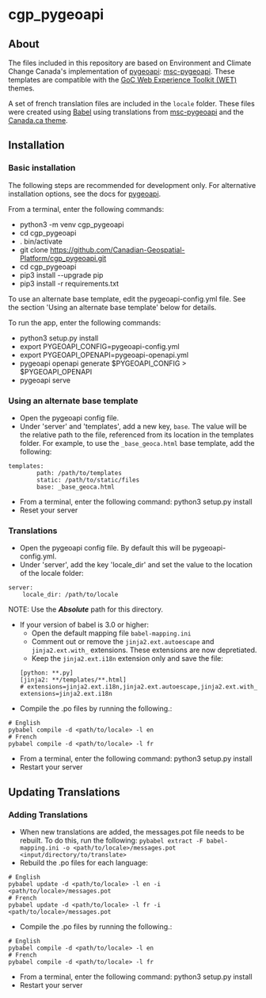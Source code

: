 # cgp_pygeoapi

## About

The files included in this repository are based on Environment and Climate Change Canada's implementation of [pygeoapi](https://pygeoapi.io/): [msc-pygeoapi](https://github.com/ECCC-MSC/msc-pygeoapi).
These templates are compatible with the [GoC Web Experience Toolkit (WET)](https://wet-boew.github.io/GCWeb/index-en.html) themes.

A set of french translation files are included in the `locale` folder. These files were created using [Babel](https://babel.pocoo.org/en/latest/index.html) using translations from [msc-pygeoapi](https://github.com/ECCC-MSC/msc-pygeoapi) and the [Canada.ca theme](https://wet-boew.github.io/GCWeb/index-en.html).

## Installation

### Basic installation

The following steps are recommended for development only. For alternative installation options, see the docs for [pygeoapi](https://docs.pygeoapi.io/en/latest/installation.html).

From a terminal, enter the following commands:
- python3 -m venv cgp_pygeoapi
- cd cgp_pygeoapi
- . bin/activate
- git clone https://github.com/Canadian-Geospatial-Platform/cgp_pygeoapi.git
- cd cgp_pygeoapi
- pip3 install --upgrade pip
- pip3 install -r requirements.txt

To use an alternate base template, edit the pygeoapi-config.yml file. See the section 'Using an alternate base template' below for details.

To run the app, enter the following commands:
- python3 setup.py install
- export PYGEOAPI_CONFIG=pygeoapi-config.yml
- export PYGEOAPI_OPENAPI=pygeoapi-openapi.yml
- pygeoapi openapi generate $PYGEOAPI_CONFIG > $PYGEOAPI_OPENAPI
- pygeoapi serve

### Using an alternate base template

- Open the pygeoapi config file.
- Under 'server' and 'templates', add a new key, `base`. The value will be the relative path to the file, referenced from its location in the templates folder. For example, to use the `_base_geoca.html` base template, add the following:
```
templates:
        path: /path/to/templates
        static: /path/to/static/files
        base: _base_geoca.html
```
- From a terminal, enter the following command: python3 setup.py install
- Reset your server

### Translations

- Open the pygeoapi config file. By default this will be pygeoapi-config.yml.
- Under 'server', add the key 'locale_dir' and set the value to the location of the locale folder:
```
server:
    locale_dir: /path/to/locale
```
NOTE: Use the ***Absolute*** path for this directory.
- If your version of babel is 3.0 or higher:
  - Open the default mapping file `babel-mapping.ini`
  - Comment out or remove the `jinja2.ext.autoescape` and `jinja2.ext.with_` extensions. These extensions are now depretiated.
  - Keep the `jinja2.ext.i18n` extension only and save the file:
  ```
  [python: **.py]
  [jinja2: **/templates/**.html]
  # extensions=jinja2.ext.i18n,jinja2.ext.autoescape,jinja2.ext.with_
  extensions=jinja2.ext.i18n
  ```
- Compile the .po files by running the following.:
```
# English
pybabel compile -d <path/to/locale> -l en
# French
pybabel compile -d <path/to/locale> -l fr
```
- From a terminal, enter the following command: python3 setup.py install
- Restart your server

## Updating Translations

### Adding Translations

- When new translations are added, the messages.pot file needs to be rebuilt. To do this, run the following:
`pybabel extract -F babel-mapping.ini -o <path/to/locale>/messages.pot <input/directory/to/translate>`
- Rebuild the .po files for each language:
```
# English
pybabel update -d <path/to/locale> -l en -i <path/to/locale>/messages.pot
# French
pybabel update -d <path/to/locale> -l fr -i <path/to/locale>/messages.pot
```
- Compile the .po files by running the following.:
```
# English
pybabel compile -d <path/to/locale> -l en
# French
pybabel compile -d <path/to/locale> -l fr
```
- From a terminal, enter the following command: python3 setup.py install
- Restart your server
